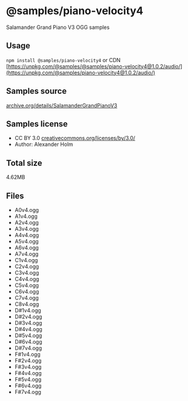 # @samples/piano-velocity4

Salamander Grand Piano V3 OGG samples

## Usage

`npm install @samples/piano-velocity4` or CDN [https://unpkg.com/@samples/@samples/piano-velocity4@1.0.2/audio/](https://unpkg.com/@samples/piano-velocity4@1.0.2/audio/)

## Samples source

[archive.org/details/SalamanderGrandPianoV3](https://archive.org/details/SalamanderGrandPianoV3)

## Samples license

- CC BY 3.0 [creativecommons.org/licenses/by/3.0/](http://creativecommons.org/licenses/by/3.0/)
- Author: Alexander Holm 

## Total size

4.62MB

## Files

- A0v4.ogg
- A1v4.ogg
- A2v4.ogg
- A3v4.ogg
- A4v4.ogg
- A5v4.ogg
- A6v4.ogg
- A7v4.ogg
- C1v4.ogg
- C2v4.ogg
- C3v4.ogg
- C4v4.ogg
- C5v4.ogg
- C6v4.ogg
- C7v4.ogg
- C8v4.ogg
- D#1v4.ogg
- D#2v4.ogg
- D#3v4.ogg
- D#4v4.ogg
- D#5v4.ogg
- D#6v4.ogg
- D#7v4.ogg
- F#1v4.ogg
- F#2v4.ogg
- F#3v4.ogg
- F#4v4.ogg
- F#5v4.ogg
- F#6v4.ogg
- F#7v4.ogg